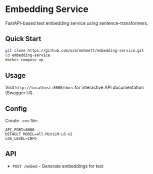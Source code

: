 # Embedding Service

FastAPI-based text embedding service using sentence-transformers.


## Quick Start

```bash
git clone https://github.com/ozermehmett/embedding-service.git
cd embedding-service
docker compose up
```


## Usage

Visit `http://localhost:8000/docs` for interactive API documentation (Swagger UI).


## Config

Create `.env` file:
```env
API_PORT=8000
DEFAULT_MODEL=all-MiniLM-L6-v2
LOG_LEVEL=INFO
```


## API

- `POST /embed` - Generate embeddings for text
